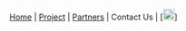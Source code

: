 [Home](index) | [Project](project) | [Partners](partners) | Contact Us | [<img src="drapeau FR.png" width="20">]
